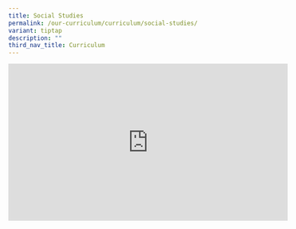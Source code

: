 ```yaml
---
title: Social Studies
permalink: /our-curriculum/curriculum/social-studies/
variant: tiptap
description: ""
third_nav_title: Curriculum
---
```

<p></p>
<p></p>
<div class="iframe-wrapper">
<iframe height="315" width="560" allowfullscreen="true" frameborder="0" src="https://www.youtube.com/embed/Bqn6m55OO6k?si=DBYl2IvTV6K_CTL_&amp;start=2"></iframe>
</div>
<p></p>